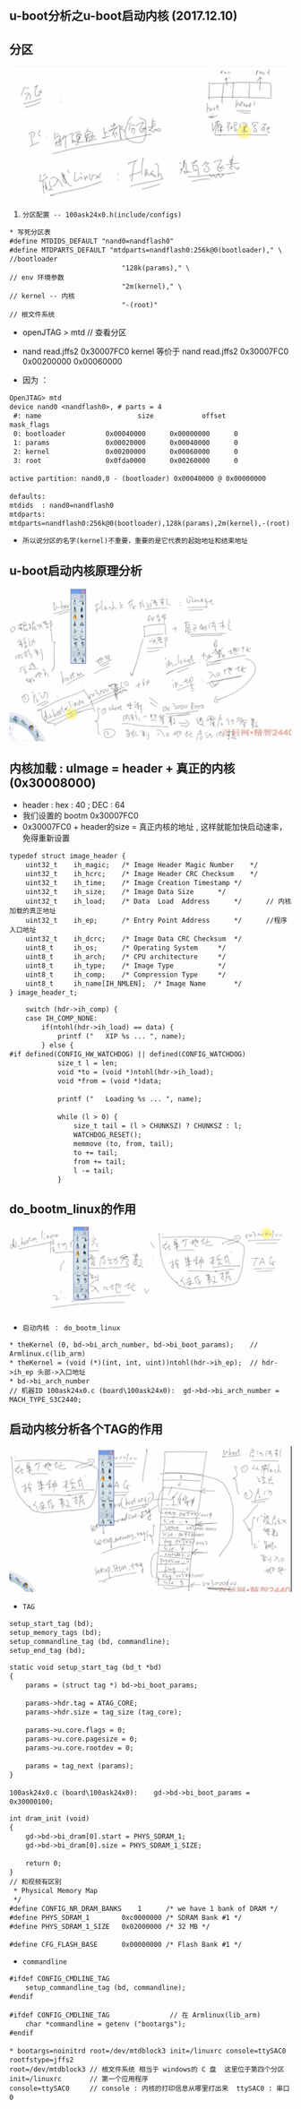 ## u-boot分析之u-boot启动内核 (2017.12.10)
## 分区
![分区](https://github.com/GalenDeng/Embedded-Linux/blob/master/18.%20%E7%A7%BB%E6%A4%8Du-boot/u-boot%E5%90%AF%E5%8A%A8%E5%86%85%E6%A0%B8%E5%9B%BE%E7%89%87%E7%AC%94%E8%AE%B0/%E5%88%86%E5%8C%BA.JPG)
1. `分区配置 -- 100ask24x0.h(include/configs)`
```
* 写死分区表
#define MTDIDS_DEFAULT "nand0=nandflash0"
#define MTDPARTS_DEFAULT "mtdparts=nandflash0:256k@0(bootloader)," \        //bootloader
                            "128k(params)," \                               // env 环境参数
                            "2m(kernel)," \                                 // kernel -- 内核
                            "-(root)"                                       // 根文件系统
```
* openJTAG > mtd    // 查看分区

* nand read.jffs2 0x30007FC0 kernel 等价于
nand read.jffs2 0x30007FC0 0x00200000  0x00060000
* 因为 ：
```
OpenJTAG> mtd
device nand0 <nandflash0>, # parts = 4
 #: name                        size            offset          mask_flags
 0: bootloader          0x00040000      0x00000000      0
 1: params              0x00020000      0x00040000      0
 2: kernel              0x00200000      0x00060000      0
 3: root                0x0fda0000      0x00260000      0

active partition: nand0,0 - (bootloader) 0x00040000 @ 0x00000000

defaults:
mtdids  : nand0=nandflash0
mtdparts: mtdparts=nandflash0:256k@0(bootloader),128k(params),2m(kernel),-(root)
```
* `所以说分区的名字(kernel)不重要，重要的是它代表的起始地址和结束地址`
## u-boot启动内核原理分析
![u-boot启动内核原理分析](https://github.com/GalenDeng/Embedded-Linux/blob/master/18.%20%E7%A7%BB%E6%A4%8Du-boot/u-boot%E5%90%AF%E5%8A%A8%E5%86%85%E6%A0%B8%E5%9B%BE%E7%89%87%E7%AC%94%E8%AE%B0/u-boot%E5%90%AF%E5%8A%A8%E5%86%85%E6%A0%B8%E5%8E%9F%E7%90%86%E5%88%86%E6%9E%90.JPG)

##  内核加载 : uImage = header + 真正的内核(0x30008000) 
* header : hex : 40 ; DEC : 64 
* 我们设置的 bootm 0x30007FC0
*  0x30007FC0 + header的size = 真正内核的地址 , 这样就能加快启动速率，免得重新设置
```
typedef struct image_header {
	uint32_t	ih_magic;	/* Image Header Magic Number	*/
	uint32_t	ih_hcrc;	/* Image Header CRC Checksum	*/
	uint32_t	ih_time;	/* Image Creation Timestamp	*/
	uint32_t	ih_size;	/* Image Data Size		*/
	uint32_t	ih_load;	/* Data	 Load  Address		*/      // 内核加载的真正地址
	uint32_t	ih_ep;		/* Entry Point Address		*/      //程序入口地址
	uint32_t	ih_dcrc;	/* Image Data CRC Checksum	*/
	uint8_t		ih_os;		/* Operating System		*/
	uint8_t		ih_arch;	/* CPU architecture		*/
	uint8_t		ih_type;	/* Image Type			*/
	uint8_t		ih_comp;	/* Compression Type		*/
	uint8_t		ih_name[IH_NMLEN];	/* Image Name		*/
} image_header_t;
```
```
	switch (hdr->ih_comp) {
	case IH_COMP_NONE:
		if(ntohl(hdr->ih_load) == data) {
			printf ("   XIP %s ... ", name);
		} else {
#if defined(CONFIG_HW_WATCHDOG) || defined(CONFIG_WATCHDOG)
			size_t l = len;
			void *to = (void *)ntohl(hdr->ih_load);
			void *from = (void *)data;

			printf ("   Loading %s ... ", name);

			while (l > 0) {
				size_t tail = (l > CHUNKSZ) ? CHUNKSZ : l;
				WATCHDOG_RESET();
				memmove (to, from, tail);
				to += tail;
				from += tail;
				l -= tail;
			}
```
## do_bootm_linux的作用
![do_bootm_linux的作用](https://github.com/GalenDeng/Embedded-Linux/blob/master/18.%20%E7%A7%BB%E6%A4%8Du-boot/u-boot%E5%90%AF%E5%8A%A8%E5%86%85%E6%A0%B8%E5%9B%BE%E7%89%87%E7%AC%94%E8%AE%B0/do_bootm_linux%E7%9A%84%E4%BD%9C%E7%94%A8.JPG)
* `启动内核 ： do_bootm_linux` 
``` 
* theKernel (0, bd->bi_arch_number, bd->bi_boot_params);    // Armlinux.c(lib_arm)
* theKernel = (void (*)(int, int, uint))ntohl(hdr->ih_ep);  // hdr->ih_ep 头部->入口地址
* bd->bi_arch_number  
// 机器ID 100ask24x0.c (board\100ask24x0):  gd->bd->bi_arch_number = MACH_TYPE_S3C2440;
```
## 启动内核分析各个TAG的作用
![启动内核分析各个TAG的作用](https://github.com/GalenDeng/Embedded-Linux/blob/master/18.%20%E7%A7%BB%E6%A4%8Du-boot/u-boot%E5%90%AF%E5%8A%A8%E5%86%85%E6%A0%B8%E5%9B%BE%E7%89%87%E7%AC%94%E8%AE%B0/%E5%90%AF%E5%8A%A8%E5%86%85%E6%A0%B8%E5%88%86%E6%9E%90%E5%90%84%E4%B8%AATAG%E7%9A%84%E4%BD%9C%E7%94%A8.JPG)
* `TAG`
```
setup_start_tag (bd);
setup_memory_tags (bd);
setup_commandline_tag (bd, commandline);
setup_end_tag (bd);
```
```
static void setup_start_tag (bd_t *bd)
{
	params = (struct tag *) bd->bi_boot_params;

	params->hdr.tag = ATAG_CORE;
	params->hdr.size = tag_size (tag_core);

	params->u.core.flags = 0;
	params->u.core.pagesize = 0;
	params->u.core.rootdev = 0;

	params = tag_next (params);
}

100ask24x0.c (board\100ask24x0):    gd->bd->bi_boot_params = 0x30000100;
```
```
int dram_init (void)
{
    gd->bd->bi_dram[0].start = PHYS_SDRAM_1;
    gd->bd->bi_dram[0].size = PHYS_SDRAM_1_SIZE;

    return 0;
}
// 和视频有区别
 * Physical Memory Map
 */
#define CONFIG_NR_DRAM_BANKS	1	   /* we have 1 bank of DRAM */
#define PHYS_SDRAM_1		0xc0000000 /* SDRAM Bank #1 */
#define PHYS_SDRAM_1_SIZE	0x02000000 /* 32 MB */

#define CFG_FLASH_BASE		0x00000000 /* Flash Bank #1 */
```
* `commandline`
```
#ifdef CONFIG_CMDLINE_TAG
	setup_commandline_tag (bd, commandline);
#endif

#ifdef CONFIG_CMDLINE_TAG               // 在 Armlinux(lib_arm)
	char *commandline = getenv ("bootargs");
#endif

* bootargs=noinitrd root=/dev/mtdblock3 init=/linuxrc console=ttySAC0 rootfstype=jffs2
root=/dev/mtdblock3 // 根文件系统 相当于 windows的 C 盘  这里位于第四个分区
init=/linuxrc       // 第一个应用程序
console=ttySAC0     // console : 内核的打印信息从哪里打出来  ttySAC0 : 串口0
```